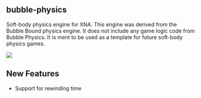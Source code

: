 bubble-physics
--------------

Soft-body physics engine for XNA. This engine was derived from the Bubble Bound physics engine. It does not include any game logic code from Bubble Physics. It is ment to be used as a template for future soft-body physics games.

<img src="https://github.com/zfedoran/bubble-physics/raw/master/screenshot.png">

New Features
------------

  *  Support for rewinding time